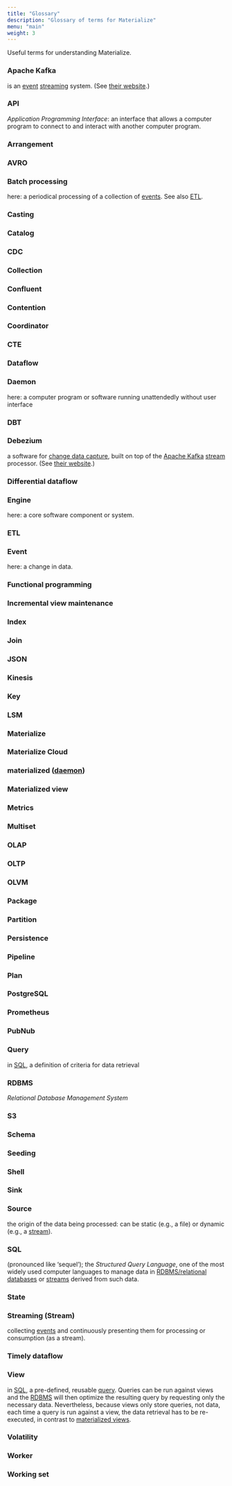 ```yaml
---
title: "Glossary"
description: "Glossary of terms for Materialize"
menu: "main"
weight: 3
---
```

Useful terms for understanding Materialize.

### Apache Kafka

is an [event](#event) [streaming](#streaming-stream) system. (See [their website](http://kafka.apache.org/).)
<!-- KAFKA is a registered trademark of The Apache Software
Foundation. -->

### API

*Application Programming Interface*: an interface that allows a computer program to connect to and interact with another
computer program.

### Arrangement

<!-- TODO -->

### AVRO

<!-- TODO -->

### Batch processing

here: a periodical processing of a collection of [events](#event). See also [ETL](#etl).

### Casting

<!-- TODO (types of data) -->

### Catalog

<!-- TODO -->

### CDC

<!-- TODO -->

### Collection

<!-- TODO -->

### Confluent

<!-- TODO -->

### Contention

<!-- TODO -->

### Coordinator

<!-- TODO -->

### CTE

<!-- TODO -->

### Dataflow

<!-- TODO -->

### Daemon

here: a computer program or software running unattendedly without user interface

### DBT

<!-- TODO https://materialize.com/docs/guides/dbt/ -->

### Debezium

a software for [change data capture](#cdc), built on top of
the [Apache Kafka](#apache-kafka) [stream](#streaming-stream) processor.
(See [their website](https://debezium.io/).)

### Differential dataflow

<!-- TODO -->

### Engine

here: a core software component or system.

### ETL

<!-- TODO  ETL stands for “extract, transform, load”, and that’s exactly what’s going on. -->

### Event

here: a change in data.

### Functional programming

<!-- a way of writing computer programs that relies on *functions*, -->
<!-- stateless, -->

### Incremental view maintenance

<!-- TODO -->

### Index

<!-- TODO -->

### Join

<!-- TODO -->

### JSON

<!-- TODO -->

### Kinesis

<!-- TODO -->

### Key

<!-- TODO -->

### LSM

<!-- TODO -->

### Materialize

<!-- TODO -->

### Materialize Cloud

<!-- TODO -->

### materialized ([daemon](#daemon))

<!-- TODO -->

### Materialized view

<!-- TODO -->

### Metrics

<!-- TODO -->

### Multiset

<!-- TODO -->

### OLAP

<!-- TODO -->

### OLTP

<!-- TODO -->

### OLVM

<!-- TODO (online view maintenance https://materialize.com/blog-cmudb/) -->

### Package

<!-- TODO -->

### Partition

<!-- TODO -->

### Persistence

<!-- TODO -->

### Pipeline

<!-- TODO -->

### Plan

<!-- TODO (dataflow) -->

### PostgreSQL

<!-- TODO -->

### Prometheus

<!-- TODO -->

### PubNub

<!-- TODO -->

### Query

in [SQL](#sql), a definition of criteria for data retrieval

### RDBMS

*Relational Database Management System*
<!-- TODO: expand -->

### S3

<!-- TODO -->

### Schema

<!-- TODO (Confluent) -->

### Seeding

<!-- TODO (union) -->

### Shell

<!-- TODO -->

### Sink

<!-- TODO -->

### Source

the origin of the data being processed: can be static (e.g., a file) or dynamic
(e.g., a [stream](#streaming-stream)).

### SQL

(pronounced like ‘sequel’); the *Structured Query Language*, one of the most widely used computer languages to manage
data in [RDBMS/relational databases](#rdbms) or [streams](#streaming-stream) derived from such data.

### State

<!-- TODO -->

### Streaming (Stream)

collecting [events](#streaming-stream) and continuously presenting them for processing or consumption (as a stream).

### Timely dataflow

<!-- TODO -->

### View

in [SQL](#sql), a pre-defined, reusable [query](#query). Queries can be run against views and the [RDBMS](#rdbms) will
then optimize the resulting query by requesting only the necessary data. Nevertheless, because views only store queries,
not data, each time a query is run against a view, the data retrieval has to be re-executed, in contrast
to [materialized views](#materialized-view).

### Volatility

<!-- TODO  (see also State) -->

### Worker

<!-- TODO -->

### Working set

<!-- TODO -->
